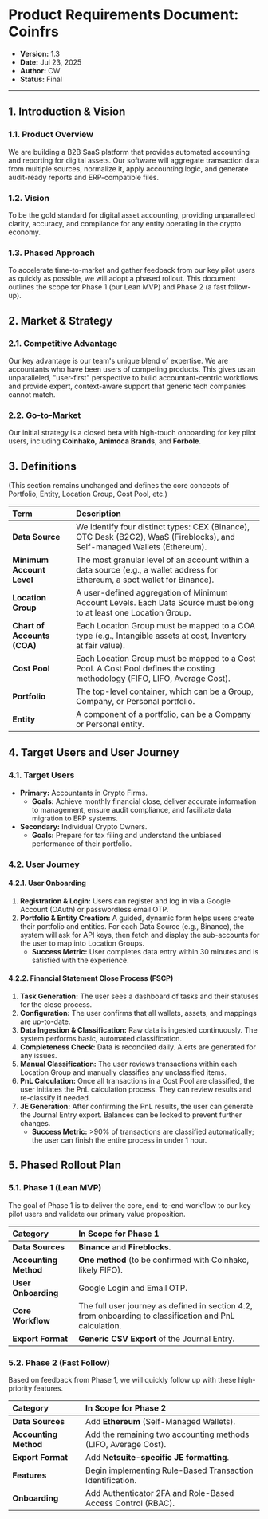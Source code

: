 # Product Requirements Document: Coinfrs

- **Version:** 1.3
- **Date:** Jul 23, 2025
- **Author:** CW
- **Status:** Final

---

## 1. Introduction & Vision

### 1.1. Product Overview
We are building a B2B SaaS platform that provides automated accounting and reporting for digital assets. Our software will aggregate transaction data from multiple sources, normalize it, apply accounting logic, and generate audit-ready reports and ERP-compatible files.

### 1.2. Vision
To be the gold standard for digital asset accounting, providing unparalleled clarity, accuracy, and compliance for any entity operating in the crypto economy.

### 1.3. Phased Approach
To accelerate time-to-market and gather feedback from our key pilot users as quickly as possible, we will adopt a phased rollout. This document outlines the scope for Phase 1 (our Lean MVP) and Phase 2 (a fast follow-up).

## 2. Market & Strategy

### 2.1. Competitive Advantage
Our key advantage is our team's unique blend of expertise. We are accountants who have been users of competing products. This gives us an unparalleled, "user-first" perspective to build accountant-centric workflows and provide expert, context-aware support that generic tech companies cannot match.

### 2.2. Go-to-Market
Our initial strategy is a closed beta with high-touch onboarding for key pilot users, including **Coinhako**, **Animoca Brands**, and **Forbole**.

## 3. Definitions
(This section remains unchanged and defines the core concepts of Portfolio, Entity, Location Group, Cost Pool, etc.)

| Term | Description |
| :--- | :--- |
| **Data Source** | We identify four distinct types: CEX (Binance), OTC Desk (B2C2), WaaS (Fireblocks), and Self-managed Wallets (Ethereum). |
| **Minimum Account Level** | The most granular level of an account within a data source (e.g., a wallet address for Ethereum, a spot wallet for Binance). |
| **Location Group** | A user-defined aggregation of Minimum Account Levels. Each Data Source must belong to at least one Location Group. |
| **Chart of Accounts (COA)** | Each Location Group must be mapped to a COA type (e.g., Intangible assets at cost, Inventory at fair value). |
| **Cost Pool** | Each Location Group must be mapped to a Cost Pool. A Cost Pool defines the costing methodology (FIFO, LIFO, Average Cost). |
| **Portfolio** | The top-level container, which can be a Group, Company, or Personal portfolio. |
| **Entity** | A component of a portfolio, can be a Company or Personal entity. |

## 4. Target Users and User Journey

### 4.1. Target Users
- **Primary:** Accountants in Crypto Firms.
  - **Goals:** Achieve monthly financial close, deliver accurate information to management, ensure audit compliance, and facilitate data migration to ERP systems.
- **Secondary:** Individual Crypto Owners.
  - **Goals:** Prepare for tax filing and understand the unbiased performance of their portfolio.

### 4.2. User Journey

#### 4.2.1. User Onboarding
1.  **Registration & Login:** Users can register and log in via a Google Account (OAuth) or passwordless email OTP.
2.  **Portfolio & Entity Creation:** A guided, dynamic form helps users create their portfolio and entities. For each Data Source (e.g., Binance), the system will ask for API keys, then fetch and display the sub-accounts for the user to map into Location Groups.
    - **Success Metric:** User completes data entry within 30 minutes and is satisfied with the experience.

#### 4.2.2. Financial Statement Close Process (FSCP)
1.  **Task Generation:** The user sees a dashboard of tasks and their statuses for the close process.
2.  **Configuration:** The user confirms that all wallets, assets, and mappings are up-to-date.
3.  **Data Ingestion & Classification:** Raw data is ingested continuously. The system performs basic, automated classification.
4.  **Completeness Check:** Data is reconciled daily. Alerts are generated for any issues.
5.  **Manual Classification:** The user reviews transactions within each Location Group and manually classifies any unclassified items.
6.  **PnL Calculation:** Once all transactions in a Cost Pool are classified, the user initiates the PnL calculation process. They can review results and re-classify if needed.
7.  **JE Generation:** After confirming the PnL results, the user can generate the Journal Entry export. Balances can be locked to prevent further changes.
    - **Success Metric:** >90% of transactions are classified automatically; the user can finish the entire process in under 1 hour.

## 5. Phased Rollout Plan

### 5.1. Phase 1 (Lean MVP)
The goal of Phase 1 is to deliver the core, end-to-end workflow to our key pilot users and validate our primary value proposition.

| Category | In Scope for Phase 1 |
| :--- | :--- |
| **Data Sources** | **Binance** and **Fireblocks**. |
| **Accounting Method** | **One method** (to be confirmed with Coinhako, likely FIFO). |
| **User Onboarding** | Google Login and Email OTP. |
| **Core Workflow** | The full user journey as defined in section 4.2, from onboarding to classification and PnL calculation. |
| **Export Format** | **Generic CSV Export** of the Journal Entry. |

### 5.2. Phase 2 (Fast Follow)
Based on feedback from Phase 1, we will quickly follow up with these high-priority features.

| Category | In Scope for Phase 2 |
| :--- | :--- |
| **Data Sources** | Add **Ethereum** (Self-Managed Wallets). |
| **Accounting Method** | Add the remaining two accounting methods (LIFO, Average Cost). |
| **Export Format** | Add **Netsuite-specific JE formatting**. |
| **Features** | Begin implementing Rule-Based Transaction Identification. |
| **Onboarding** | Add Authenticator 2FA and Role-Based Access Control (RBAC). |
